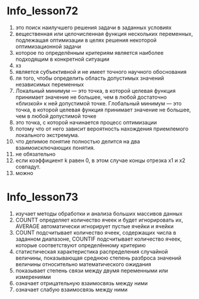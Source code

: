 # Info_lesson72

1. это поиск наилучшего решения задачи в заданных условиях
2. вещественная или целочисленная функция нескольких переменных, подлежащая оптимизации в целях решения некоторой оптимизационной задачи
3. которое по определённым критериям является наиболее подходящим в конкретной ситуации
4. хз
5. является субъективной и не имеет точного научного обоснования
6. ля того, чтобы определить область допустимых значений независимых переменных
7. Локальный минимум — это точка, в которой целевая функция принимает значение не большее, чем в любой достаточно «близкой» к ней допустимой точке.  Глобальный минимум — это точка, в которой целевая функция принимает значение не большее, чем в любой допустимой точке
8. это точка, с которой начинается процесс оптимизации
9. потому что от него зависит вероятность нахождения приемлемого локального экстремума.
10. что делимое понятие полностью делится на два взаимоисключающих понятия.
11. не обязательно
12. если коэффициент k равен 0, в этом случае концы отрезка x1 и x2 совпадут.
13. можно


# Info_lesson73

1. изучает методы обработки и анализа больших массивов данных
2. COUNTT определяет количество ячеек и будет игнорировать их, AVERAGE автоматически игнорирует пустые ячейки и ячейки
3. COUNT подсчитывает количество ячеек, содержащих числа в заданном диапазоне, COUNTIF подсчитывает количество ячеек, которые соответствуют определённому критерию
4. статистическая характеристика распределения случайной величины, показывающая среднюю степень разброса значений величины относительно математического ожидания
5. показывает степень связи между двумя переменными или измерениями
6. означает отрицательную взаимосвязь между ними
7. означает слабую взаимосвязь между ними

